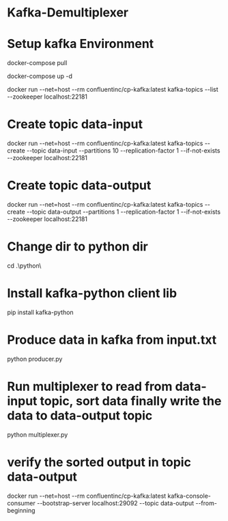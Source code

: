 # Kafka-Demultiplexer

# Setup kafka Environment
docker-compose pull

docker-compose up -d

docker run --net=host --rm confluentinc/cp-kafka:latest kafka-topics --list --zookeeper  localhost:22181

# Create topic data-input
docker run --net=host --rm confluentinc/cp-kafka:latest kafka-topics --create --topic data-input --partitions 10 --replication-factor 1 --if-not-exists --zookeeper  localhost:22181

# Create topic data-output
docker run --net=host --rm confluentinc/cp-kafka:latest kafka-topics --create --topic data-output --partitions 1 --replication-factor 1 --if-not-exists --zookeeper  localhost:22181

# Change dir to python dir
cd .\python\

# Install kafka-python client  lib 
pip install kafka-python

# Produce data in kafka from input.txt
python producer.py

# Run multiplexer to read from data-input topic, sort data finally write the data to data-output topic
python multiplexer.py

# verify the sorted output in topic data-output
docker run --net=host --rm confluentinc/cp-kafka:latest kafka-console-consumer --bootstrap-server localhost:29092 --topic data-output --from-beginning

